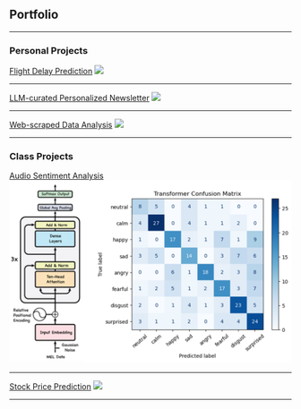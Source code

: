 ## Portfolio

---

### Personal Projects

[Flight Delay Prediction](/sample_page)
<img src="images/dummy_thumbnail.jpg?raw=true"/>

---
[LLM-curated Personalized Newsletter](/pdf/sample_presentation.pdf)
<img src="images/dummy_thumbnail.jpg?raw=true"/>

---
[Web-scraped Data Analysis](http://example.com/)
<img src="images/dummy_thumbnail.jpg?raw=true"/>

---

### Class Projects

[Audio Sentiment Analysis](/sample_page)
<img src="images/audio_project_image.png">

---
[Stock Price Prediction](/pdf/sample_presentation.pdf)
<img src="images/dummy_thumbnail.jpg?raw=true"/>

---

